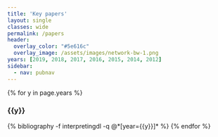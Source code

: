```yaml
---
title: 'Key papers'
layout: single
classes: wide
permalink: /papers
header:
  overlay_color: "#5e616c"
  overlay_image: /assets/images/network-bw-1.png
years: [2019, 2018, 2017, 2016, 2015, 2014, 2012]
sidebar:
  - nav: pubnav
---
```

{% for y in page.years %}
  <h3  id="{{y}}" class="pubyear">{{y}}</h3>
  {% bibliography -f interpretingdl -q @*[year={{y}}]* %}
{% endfor %}
